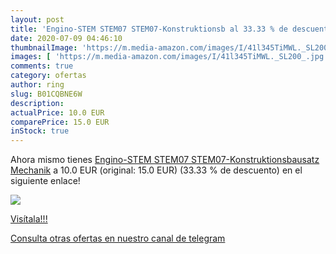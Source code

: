 ```yaml
---
layout: post
title: 'Engino-STEM STEM07 STEM07-Konstruktionsb al 33.33 % de descuento'
date: 2020-07-09 04:46:10
thumbnailImage: 'https://m.media-amazon.com/images/I/41l345TiMWL._SL200_.jpg'
images: [ 'https://m.media-amazon.com/images/I/41l345TiMWL._SL200_.jpg' ]
comments: true
category: ofertas
author: ring
slug: B01CQBNE6W
description:
actualPrice: 10.0 EUR
comparePrice: 15.0 EUR
inStock: true
---
```


Ahora mismo tienes [Engino-STEM STEM07 STEM07-Konstruktionsbausatz Mechanik](https://www.amazon.com/dp/B01CQBNE6W/?tag=redken08-20) a 10.0 EUR (original: 15.0 EUR) (33.33 %  de descuento) en el siguiente enlace!

[![](https://m.media-amazon.com/images/I/41l345TiMWL._SL200_.jpg)](https://www.amazon.com/dp/B01CQBNE6W/?tag=redken08-20)

[Visítala!!!](https://www.amazon.com/dp/B01CQBNE6W/?tag=redken08-20)

[Consulta otras ofertas en nuestro canal de telegram](https://t.me/s/ofertas25)
